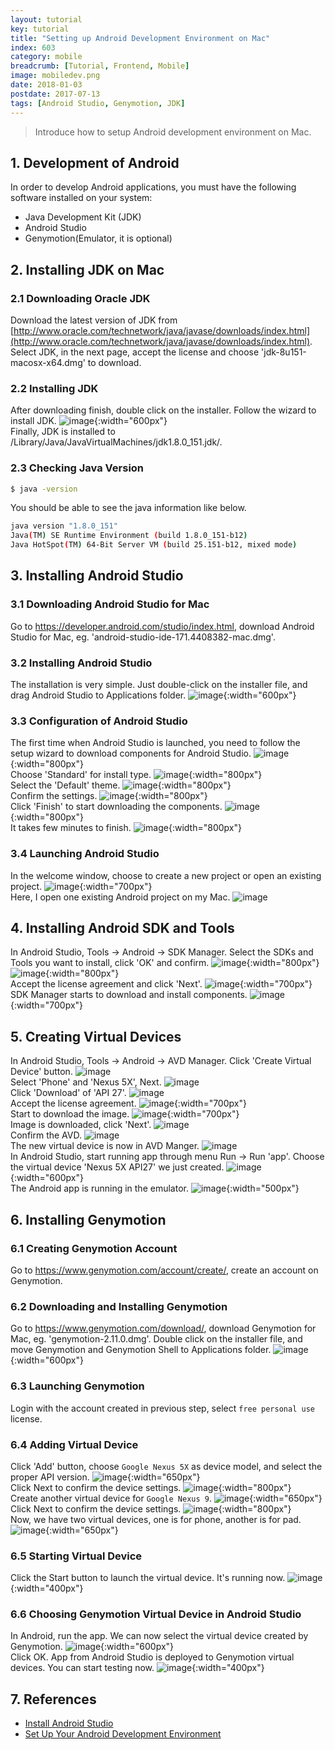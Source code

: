 ```yaml
---
layout: tutorial
key: tutorial
title: "Setting up Android Development Environment on Mac"
index: 603
category: mobile
breadcrumb: [Tutorial, Frontend, Mobile]
image: mobiledev.png
date: 2018-01-03
postdate: 2017-07-13
tags: [Android Studio, Genymotion, JDK]
---
```


> Introduce how to setup Android development environment on Mac.

## 1. Development of Android
In order to develop Android applications, you must have the following software installed on your system:
* Java Development Kit (JDK)
* Android Studio
* Genymotion(Emulator, it is optional)

## 2. Installing JDK on Mac
### 2.1 Downloading Oracle JDK
Download the latest version of JDK from [http://www.oracle.com/technetwork/java/javase/downloads/index.html](http://www.oracle.com/technetwork/java/javase/downloads/index.html). Select JDK, in the next page, accept the license and choose 'jdk-8u151-macosx-x64.dmg' to download.
### 2.2 Installing JDK
After downloading finish, double click on the installer. Follow the wizard to install JDK.
![image](/public/images/frontend/603/jdkinstall.png){:width="600px"}  
Finally, JDK is installed to /Library/Java/JavaVirtualMachines/jdk1.8.0_151.jdk/.
### 2.3 Checking Java Version
```sh
$ java -version
```
You should be able to see the java information like below.
```sh
java version "1.8.0_151"
Java(TM) SE Runtime Environment (build 1.8.0_151-b12)
Java HotSpot(TM) 64-Bit Server VM (build 25.151-b12, mixed mode)
```

## 3. Installing Android Studio
### 3.1 Downloading Android Studio for Mac
Go to https://developer.android.com/studio/index.html, download Android Studio for Mac, eg. 'android-studio-ide-171.4408382-mac.dmg'.
### 3.2 Installing Android Studio
The installation is very simple. Just double-click on the installer file, and drag Android Studio to Applications folder.
![image](/public/images/frontend/603/androidstudioinstall.png){:width="600px"}  
### 3.3 Configuration of Android Studio
The first time when Android Studio is launched, you need to follow the setup wizard to download components for Android Studio.
![image](/public/images/frontend/603/setupwizard.png){:width="800px"}  
Choose 'Standard' for install type.
![image](/public/images/frontend/603/setupinstalltype.png){:width="800px"}  
Select the 'Default' theme.
![image](/public/images/frontend/603/setuptheme.png){:width="800px"}  
Confirm the settings.
![image](/public/images/frontend/603/setupverify.png){:width="800px"}  
Click 'Finish' to start downloading the components.
![image](/public/images/frontend/603/setupdownload.png){:width="800px"}  
It takes few minutes to finish.
![image](/public/images/frontend/603/setupfinish.png){:width="800px"}  
### 3.4 Launching Android Studio
In the welcome window, choose to create a new project or open an existing project.
![image](/public/images/frontend/603/androidstudiolaunch.png){:width="700px"}  
Here, I open one existing Android project on my Mac.
![image](/public/images/frontend/603/androidstudioide.png)
## 4. Installing Android SDK and Tools
In Android Studio, Tools -> Android -> SDK Manager. Select the SDKs and Tools you want to install, click 'OK' and confirm.
![image](/public/images/frontend/603/sdkmanager.png){:width="800px"}  
![image](/public/images/frontend/603/sdktools.png){:width="800px"}  
Accept the license agreement and click 'Next'.
![image](/public/images/frontend/603/sdklicense.png){:width="700px"}  
SDK Manager starts to download and install components.
![image](/public/images/frontend/603/sdkinstalling.png){:width="700px"}  

## 5. Creating Virtual Devices
In Android Studio, Tools -> Android -> AVD Manager. Click 'Create Virtual Device' button.
![image](/public/images/frontend/603/avdmanager.png)  
Select 'Phone' and 'Nexus 5X', Next.
![image](/public/images/frontend/603/avdhardware.png)  
Click 'Download' of 'API 27'.
![image](/public/images/frontend/603/avdimage.png)  
Accept the license agreement.
![image](/public/images/frontend/603/avdlicense.png){:width="700px"}  
Start to download the image.
![image](/public/images/frontend/603/avddownloading.png){:width="700px"}  
Image is downloaded, click 'Next'.
![image](/public/images/frontend/603/avdimagedownloaded.png)  
Confirm the AVD.
![image](/public/images/frontend/603/avdfinish.png)  
The new virtual device is now in AVD Manger.
![image](/public/images/frontend/603/avdmanagernewdevice.png)  
In Android Studio, start running app through menu Run -> Run 'app'. Choose the virtual device 'Nexus 5X API27' we just created.
![image](/public/images/frontend/603/avdrun.png){:width="600px"}  
The Android app is running in the emulator.
![image](/public/images/frontend/603/avdemulator.png){:width="500px"}  

## 6. Installing Genymotion
### 6.1 Creating Genymotion Account
Go to https://www.genymotion.com/account/create/, create an account on Genymotion.
### 6.2 Downloading and Installing Genymotion
Go to https://www.genymotion.com/download/, download Genymotion for Mac, eg. 'genymotion-2.11.0.dmg'. Double click on the installer file, and move Genymotion and Genymotion Shell to Applications folder.
![image](/public/images/frontend/603/genymotioninstall.png){:width="600px"}  
### 6.3 Launching Genymotion
Login with the account created in previous step, select `free personal use` license.
### 6.4 Adding Virtual Device
Click 'Add' button, choose `Google Nexus 5X` as device model, and select the proper API version.
![image](/public/images/frontend/603/genymotionnexus5x.png){:width="650px"}  
Click Next to confirm the device settings.
![image](/public/images/frontend/603/genymotionconfirm.png){:width="800px"}  
Create another virtual device for `Google Nexus 9`.
![image](/public/images/frontend/603/genymotionnexus9.png){:width="650px"}  
Click Next to confirm the device settings.
![image](/public/images/frontend/603/genymotionconfirm2.png){:width="800px"}  
Now, we have two virtual devices, one is for phone, another is for pad.
![image](/public/images/frontend/603/genymotiondevices.png){:width="650px"}  
### 6.5 Starting Virtual Device
Click the Start button to launch the virtual device. It's running now.
![image](/public/images/frontend/603/genymotionrunning.png){:width="400px"}  
### 6.6 Choosing Genymotion Virtual Device in Android Studio
In Android, run the app. We can now select the virtual device created by Genymotion.
![image](/public/images/frontend/603/genymotionemulator.png){:width="600px"}  
Click OK. App from Android Studio is deployed to Genymotion virtual devices. You can start testing now.
![image](/public/images/frontend/603/genymotionapp.png){:width="400px"}  

## 7. References
* [Install Android Studio](https://developer.android.com/studio/install.html)
* [Set Up Your Android Development Environment](https://trailhead.salesforce.com/en/projects/mobilesdk_setup_dev_tools/steps/mobilesdk_setup_android)
